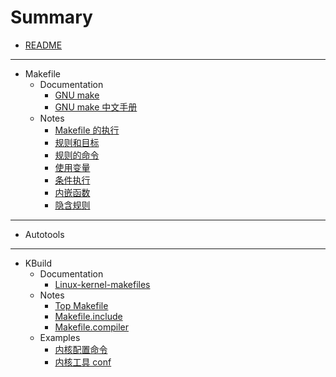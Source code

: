 # Summary

- [README](README.md)

---

- Makefile
    - Documentation
        - [GNU make](Makefile/Documentation/GNU_Make.pdf)
        - [GNU make 中文手册](Makefile/Documentation/GNU_Make_cn.pdf)
    - Notes
        - [Makefile 的执行](Makefile/Markdown/2022-03-27-Makefile-Run-make.md)
        - [规则和目标](Makefile/Markdown/2022-03-27-Makefile-Rule-and-target.md)
        - [规则的命令](Makefile/Markdown/2022-03-27-Makefile-Recipes-in-rules.md)
        - [使用变量](Makefile/Markdown/2022-03-27-Makefile-Use-variables.md)
        - [条件执行](Makefile/Markdown/2022-03-27-Makefile-Conditionals.md)
        - [内嵌函数](Makefile/Markdown/2022-03-27-Makefile-Functions.md)
        - [隐含规则](Makefile/Markdown/2022-03-27-Makefile-Implicit-rules.md)

---

- Autotools

---

- KBuild
    - Documentation
        - [Linux-kernel-makefiles](Kbuild/Markdown/2022-03-27-KBuild-Documentation-Linux-kernel-makefiles.md)
    - Notes
        - [Top Makefile](Kbuild/Markdown/2022-03-27-KBuild-Detailed-analysis-of-build-linux.md)
        - [Makefile.include](Kbuild/Markdown/2022-03-27-KBuild-Detailed-analysis-of-Kbuild.include.md)
        - [Makefile.compiler](Kbuild/Markdown/2022-03-27-KBuild-Detailed-analysis-of-Makefile.compiler.md)
    - Examples
        - [内核配置命令](Kbuild/Markdown/2022-03-27-KBuild-Example-of-the-configuration.md)
        - [内核工具 conf](Kbuild/Markdown/2022-03-27-KBuild-Example-of-the-conf-tools.md)
